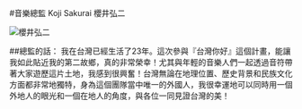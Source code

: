#音樂總監 Koji Sakurai 櫻井弘二

![櫻井弘二](http://i.imgur.com/LgBGi5z.jpg)

##總監的話：
我在台灣已經生活了23年。這次參與『台灣你好』這個計畫，能讓我如此貼近我的第二故鄉，真的非常榮幸！尤其與年輕的音樂人們一起透過音符帶著大家遊歷這片土地，我感到很興奮！台灣無論在地理位置、歷史背景和民族文化方面都非常地獨特，身為這個團隊當中唯一的外國人，我很幸運地可以同時用一個外地人的眼光和一個在地人的角度，與各位一同見證台灣的美！
